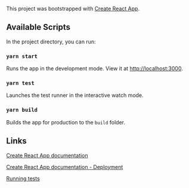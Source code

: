 This project was bootstrapped with [Create React App](https://github.com/facebook/create-react-app).

## Available Scripts
In the project directory, you can run:

### `yarn start`
Runs the app in the development mode. View it at [http://localhost:3000](http://localhost:3000).

### `yarn test`
Launches the test runner in the interactive watch mode.

### `yarn build`
Builds the app for production to the `build` folder.

## Links
[Create React App documentation](https://facebook.github.io/create-react-app/docs/getting-started)

[Create React App documentation - Deployment](https://facebook.github.io/create-react-app/docs/deployment)

[Running tests](https://facebook.github.io/create-react-app/docs/running-tests)
